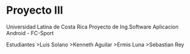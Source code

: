 ﻿Proyecto III 
================

Universidad Latina de Costa Rica
Proyecto de Ing.Software
Aplicacion Android - FC-Sport

Estudiantes
	>Luis Solano
	>Kenneth Aguilar
	>Ermis Luna
	>Sebastian Rey
